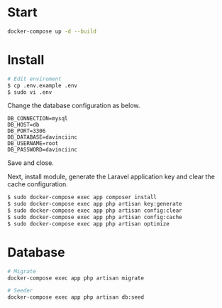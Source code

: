 # Start
```bash
docker-compose up -d --build
```
# Install

```bash
# Edit enviroment
$ cp .env.example .env
$ sudo vi .env
```

Change the database configuration as below.
```
DB_CONNECTION=mysql
DB_HOST=db
DB_PORT=3306
DB_DATABASE=davinciinc
DB_USERNAME=root
DB_PASSWORD=davinciinc
```
Save and close.

Next, install module, generate the Laravel application key and clear the cache configuration.
```bash
$ sudo docker-compose exec app composer install
$ sudo docker-compose exec app php artisan key:generate
$ sudo docker-compose exec app php artisan config:clear
$ sudo docker-compose exec app php artisan config:cache
$ sudo docker-compose exec app php artisan optimize
```

# Database
```bash
# Migrate
docker-compose exec app php artisan migrate

# Seeder
docker-compose exec app php artisan db:seed
```